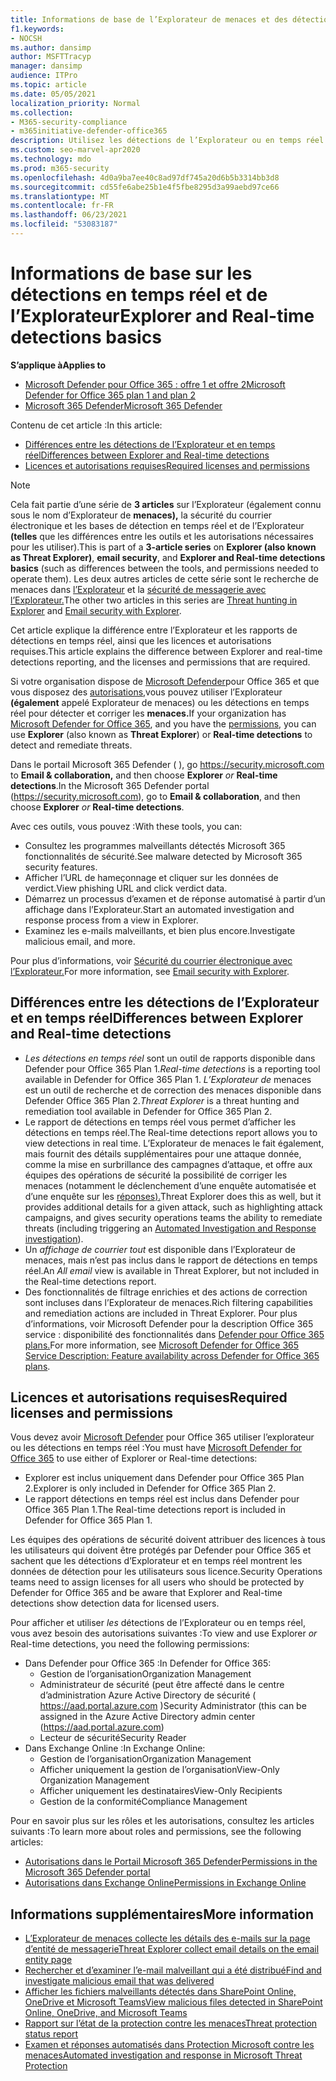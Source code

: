 ```yaml
---
title: Informations de base de l’Explorateur de menaces et des détections en temps réel dans Microsoft Defender Office 365
f1.keywords:
- NOCSH
ms.author: dansimp
author: MSFTTracyp
manager: dansimp
audience: ITPro
ms.topic: article
ms.date: 05/05/2021
localization_priority: Normal
ms.collection:
- M365-security-compliance
- m365initiative-defender-office365
description: Utilisez les détections de l’Explorateur ou en temps réel pour examiner les menaces et y répondre efficacement.
ms.custom: seo-marvel-apr2020
ms.technology: mdo
ms.prod: m365-security
ms.openlocfilehash: 4d0a9ba7ee40c8ad97df745a20d6b5b3314bb3d8
ms.sourcegitcommit: cd55fe6abe25b1e4f5fbe8295d3a99aebd97ce66
ms.translationtype: MT
ms.contentlocale: fr-FR
ms.lasthandoff: 06/23/2021
ms.locfileid: "53083187"
---
```

# <a name="explorer-and-real-time-detections-basics"></a><span data-ttu-id="e0a55-103">Informations de base sur les détections en temps réel et de l’Explorateur</span><span class="sxs-lookup"><span data-stu-id="e0a55-103">Explorer and Real-time detections basics</span></span>

<span data-ttu-id="e0a55-104">**S’applique à**</span><span class="sxs-lookup"><span data-stu-id="e0a55-104">**Applies to**</span></span>
- [<span data-ttu-id="e0a55-105">Microsoft Defender pour Office 365 : offre 1 et offre 2</span><span class="sxs-lookup"><span data-stu-id="e0a55-105">Microsoft Defender for Office 365 plan 1 and plan 2</span></span>](defender-for-office-365.md)
- [<span data-ttu-id="e0a55-106">Microsoft 365 Defender</span><span class="sxs-lookup"><span data-stu-id="e0a55-106">Microsoft 365 Defender</span></span>](../defender/microsoft-365-defender.md)

<span data-ttu-id="e0a55-107">Contenu de cet article :</span><span class="sxs-lookup"><span data-stu-id="e0a55-107">In this article:</span></span>

- [<span data-ttu-id="e0a55-108">Différences entre les détections de l’Explorateur et en temps réel</span><span class="sxs-lookup"><span data-stu-id="e0a55-108">Differences between Explorer and Real-time detections</span></span>](#differences-between-explorer-and-real-time-detections)
- [<span data-ttu-id="e0a55-109">Licences et autorisations requises</span><span class="sxs-lookup"><span data-stu-id="e0a55-109">Required licenses and permissions</span></span>](#required-licenses-and-permissions)

> [!NOTE]
> <span data-ttu-id="e0a55-110">Cela fait partie d’une série de **3 articles** sur l’Explorateur (également connu sous le nom d’Explorateur de **menaces),** la sécurité du courrier électronique et les bases de détection en temps réel et de l’Explorateur **(telles** que les différences entre les outils et les autorisations nécessaires pour les utiliser).</span><span class="sxs-lookup"><span data-stu-id="e0a55-110">This is part of a **3-article series** on **Explorer (also known as Threat Explorer)**, **email security**, and **Explorer and Real-time detections basics** (such as differences between the tools, and permissions needed to operate them).</span></span> <span data-ttu-id="e0a55-111">Les deux autres articles de cette série sont le recherche de menaces dans [l’Explorateur](threat-hunting-in-threat-explorer.md) et la [sécurité de messagerie avec l’Explorateur.](email-security-in-microsoft-defender.md)</span><span class="sxs-lookup"><span data-stu-id="e0a55-111">The other two articles in this series are [Threat hunting in Explorer](threat-hunting-in-threat-explorer.md) and [Email security with Explorer](email-security-in-microsoft-defender.md).</span></span>

<span data-ttu-id="e0a55-112">Cet article explique la différence entre l’Explorateur et les rapports de détections en temps réel, ainsi que les licences et autorisations requises.</span><span class="sxs-lookup"><span data-stu-id="e0a55-112">This article explains the difference between Explorer and real-time detections reporting, and the licenses and permissions that are required.</span></span>

<span data-ttu-id="e0a55-113">Si votre organisation dispose de [Microsoft Defender](defender-for-office-365.md)pour Office 365 et que vous disposez des [autorisations,](#required-licenses-and-permissions)vous pouvez utiliser l’Explorateur **(également** appelé Explorateur de menaces) ou les détections en temps réel pour détecter et corriger les **menaces.**</span><span class="sxs-lookup"><span data-stu-id="e0a55-113">If your organization has [Microsoft Defender for Office 365](defender-for-office-365.md), and you have the [permissions](#required-licenses-and-permissions), you can use **Explorer** (also known as **Threat Explorer**) or **Real-time detections** to detect and remediate threats.</span></span>

<span data-ttu-id="e0a55-114">Dans le portail Microsoft 365 Defender ( ), go <https://security.microsoft.com> to **Email & collaboration,** and then choose **Explorer** _or_ **Real-time detections**.</span><span class="sxs-lookup"><span data-stu-id="e0a55-114">In the Microsoft 365 Defender portal (<https://security.microsoft.com>), go to **Email & collaboration**, and then choose **Explorer** _or_ **Real-time detections**.</span></span>

<span data-ttu-id="e0a55-115">Avec ces outils, vous pouvez :</span><span class="sxs-lookup"><span data-stu-id="e0a55-115">With these tools, you can:</span></span>

- <span data-ttu-id="e0a55-116">Consultez les programmes malveillants détectés Microsoft 365 fonctionnalités de sécurité.</span><span class="sxs-lookup"><span data-stu-id="e0a55-116">See malware detected by Microsoft 365 security features.</span></span>
- <span data-ttu-id="e0a55-117">Afficher l’URL de hameçonnage et cliquer sur les données de verdict.</span><span class="sxs-lookup"><span data-stu-id="e0a55-117">View phishing URL and click verdict data.</span></span>
- <span data-ttu-id="e0a55-118">Démarrez un processus d’examen et de réponse automatisé à partir d’un affichage dans l’Explorateur.</span><span class="sxs-lookup"><span data-stu-id="e0a55-118">Start an automated investigation and response process from a view in Explorer.</span></span>
- <span data-ttu-id="e0a55-119">Examinez les e-mails malveillants, et bien plus encore.</span><span class="sxs-lookup"><span data-stu-id="e0a55-119">Investigate malicious email, and more.</span></span>

<span data-ttu-id="e0a55-120">Pour plus d’informations, voir [Sécurité du courrier électronique avec l’Explorateur.](email-security-in-microsoft-defender.md)</span><span class="sxs-lookup"><span data-stu-id="e0a55-120">For more information, see [Email security with Explorer](email-security-in-microsoft-defender.md).</span></span>

## <a name="differences-between-explorer-and-real-time-detections"></a><span data-ttu-id="e0a55-121">Différences entre les détections de l’Explorateur et en temps réel</span><span class="sxs-lookup"><span data-stu-id="e0a55-121">Differences between Explorer and Real-time detections</span></span>

- <span data-ttu-id="e0a55-122">*Les détections en temps réel* sont un outil de rapports disponible dans Defender pour Office 365 Plan 1.</span><span class="sxs-lookup"><span data-stu-id="e0a55-122">*Real-time detections* is a reporting tool available in Defender for Office 365 Plan 1.</span></span> <span data-ttu-id="e0a55-123">*L’Explorateur de* menaces est un outil de recherche et de correction des menaces disponible dans Defender Office 365 Plan 2.</span><span class="sxs-lookup"><span data-stu-id="e0a55-123">*Threat Explorer* is a threat hunting and remediation tool available in Defender for Office 365 Plan 2.</span></span>
- <span data-ttu-id="e0a55-124">Le rapport de détections en temps réel vous permet d’afficher les détections en temps réel.</span><span class="sxs-lookup"><span data-stu-id="e0a55-124">The Real-time detections report allows you to view detections in real time.</span></span> <span data-ttu-id="e0a55-125">L’Explorateur de menaces le fait également, mais fournit des détails supplémentaires pour une attaque donnée, comme la mise en surbrillance des campagnes d’attaque, et offre aux équipes des opérations de sécurité la possibilité de corriger les menaces (notamment le déclenchement d’une enquête automatisée et d’une enquête sur les [réponses).](automated-investigation-response-office.md)</span><span class="sxs-lookup"><span data-stu-id="e0a55-125">Threat Explorer does this as well, but it provides additional details for a given attack, such as highlighting attack campaigns, and gives security operations teams the ability to remediate threats (including triggering an [Automated Investigation and Response investigation](automated-investigation-response-office.md)).</span></span>
- <span data-ttu-id="e0a55-126">Un *affichage de courrier tout* est disponible dans l’Explorateur de menaces, mais n’est pas inclus dans le rapport de détections en temps réel.</span><span class="sxs-lookup"><span data-stu-id="e0a55-126">An *All email* view is available in Threat Explorer, but not included in the Real-time detections report.</span></span>
- <span data-ttu-id="e0a55-127">Des fonctionnalités de filtrage enrichies et des actions de correction sont incluses dans l’Explorateur de menaces.</span><span class="sxs-lookup"><span data-stu-id="e0a55-127">Rich filtering capabilities and remediation actions are included in Threat Explorer.</span></span> <span data-ttu-id="e0a55-128">Pour plus d’informations, voir Microsoft Defender pour la description Office 365 service : disponibilité des fonctionnalités dans [Defender pour Office 365 plans.](/office365/servicedescriptions/office-365-advanced-threat-protection-service-description#feature-availability-across-advanced-threat-protection-atp-plans)</span><span class="sxs-lookup"><span data-stu-id="e0a55-128">For more information, see [Microsoft Defender for Office 365 Service Description: Feature availability across Defender for Office 365 plans](/office365/servicedescriptions/office-365-advanced-threat-protection-service-description#feature-availability-across-advanced-threat-protection-atp-plans).</span></span>

## <a name="required-licenses-and-permissions"></a><span data-ttu-id="e0a55-129">Licences et autorisations requises</span><span class="sxs-lookup"><span data-stu-id="e0a55-129">Required licenses and permissions</span></span>

<span data-ttu-id="e0a55-130">Vous devez avoir [Microsoft Defender](defender-for-office-365.md) pour Office 365 utiliser l’explorateur ou les détections en temps réel :</span><span class="sxs-lookup"><span data-stu-id="e0a55-130">You must have [Microsoft Defender for Office 365](defender-for-office-365.md) to use either of Explorer or Real-time detections:</span></span>

- <span data-ttu-id="e0a55-131">Explorer est inclus uniquement dans Defender pour Office 365 Plan 2.</span><span class="sxs-lookup"><span data-stu-id="e0a55-131">Explorer is only included in Defender for Office 365 Plan 2.</span></span>
- <span data-ttu-id="e0a55-132">Le rapport détections en temps réel est inclus dans Defender pour Office 365 Plan 1.</span><span class="sxs-lookup"><span data-stu-id="e0a55-132">The Real-time detections report is included in Defender for Office 365 Plan 1.</span></span>

<span data-ttu-id="e0a55-133">Les équipes des opérations de sécurité doivent attribuer des licences à tous les utilisateurs qui doivent être protégés par Defender pour Office 365 et sachent que les détections d’Explorateur et en temps réel montrent les données de détection pour les utilisateurs sous licence.</span><span class="sxs-lookup"><span data-stu-id="e0a55-133">Security Operations teams need to assign licenses for all users who should be protected by Defender for Office 365 and be aware that Explorer and Real-time detections show detection data for licensed users.</span></span>

<span data-ttu-id="e0a55-134">Pour afficher et utiliser *les* détections de l’Explorateur ou en temps réel, vous avez besoin des autorisations suivantes :</span><span class="sxs-lookup"><span data-stu-id="e0a55-134">To view and use Explorer *or* Real-time detections, you need the following permissions:</span></span>

- <span data-ttu-id="e0a55-135">Dans Defender pour Office 365 :</span><span class="sxs-lookup"><span data-stu-id="e0a55-135">In Defender for Office 365:</span></span>
  - <span data-ttu-id="e0a55-136">Gestion de l’organisation</span><span class="sxs-lookup"><span data-stu-id="e0a55-136">Organization Management</span></span>
  - <span data-ttu-id="e0a55-137">Administrateur de sécurité (peut être affecté dans le centre d’administration Azure Active Directory de sécurité ( <https://aad.portal.azure.com> )</span><span class="sxs-lookup"><span data-stu-id="e0a55-137">Security Administrator (this can be assigned in the Azure Active Directory admin center (<https://aad.portal.azure.com>)</span></span>
  - <span data-ttu-id="e0a55-138">Lecteur de sécurité</span><span class="sxs-lookup"><span data-stu-id="e0a55-138">Security Reader</span></span>
- <span data-ttu-id="e0a55-139">Dans Exchange Online :</span><span class="sxs-lookup"><span data-stu-id="e0a55-139">In Exchange Online:</span></span>
  - <span data-ttu-id="e0a55-140">Gestion de l’organisation</span><span class="sxs-lookup"><span data-stu-id="e0a55-140">Organization Management</span></span>
  - <span data-ttu-id="e0a55-141">Afficher uniquement la gestion de l’organisation</span><span class="sxs-lookup"><span data-stu-id="e0a55-141">View-Only Organization Management</span></span>
  - <span data-ttu-id="e0a55-142">Afficher uniquement les destinataires</span><span class="sxs-lookup"><span data-stu-id="e0a55-142">View-Only Recipients</span></span>
  - <span data-ttu-id="e0a55-143">Gestion de la conformité</span><span class="sxs-lookup"><span data-stu-id="e0a55-143">Compliance Management</span></span>

<span data-ttu-id="e0a55-144">Pour en savoir plus sur les rôles et les autorisations, consultez les articles suivants :</span><span class="sxs-lookup"><span data-stu-id="e0a55-144">To learn more about roles and permissions, see the following articles:</span></span>

- [<span data-ttu-id="e0a55-145">Autorisations dans le Portail Microsoft 365 Defender</span><span class="sxs-lookup"><span data-stu-id="e0a55-145">Permissions in the Microsoft 365 Defender portal</span></span>](permissions-microsoft-365-security-center.md)
- [<span data-ttu-id="e0a55-146">Autorisations dans Exchange Online</span><span class="sxs-lookup"><span data-stu-id="e0a55-146">Permissions in Exchange Online</span></span>](/e/exchange/permissions-exo/permissions-exo)

## <a name="more-information"></a><span data-ttu-id="e0a55-147">Informations supplémentaires</span><span class="sxs-lookup"><span data-stu-id="e0a55-147">More information</span></span>

- [<span data-ttu-id="e0a55-148">L’Explorateur de menaces collecte les détails des e-mails sur la page d’entité de messagerie</span><span class="sxs-lookup"><span data-stu-id="e0a55-148">Threat Explorer collect email details on the email entity page</span></span>](mdo-email-entity-page.md)
- [<span data-ttu-id="e0a55-149">Rechercher et d’examiner l’e-mail malveillant qui a été distribué</span><span class="sxs-lookup"><span data-stu-id="e0a55-149">Find and investigate malicious email that was delivered</span></span>](investigate-malicious-email-that-was-delivered.md)
- [<span data-ttu-id="e0a55-150">Afficher les fichiers malveillants détectés dans SharePoint Online, OneDrive et Microsoft Teams</span><span class="sxs-lookup"><span data-stu-id="e0a55-150">View malicious files detected in SharePoint Online, OneDrive, and Microsoft Teams</span></span>](mdo-for-spo-odb-and-teams.md)
- [<span data-ttu-id="e0a55-151">Rapport sur l’état de la protection contre les menaces</span><span class="sxs-lookup"><span data-stu-id="e0a55-151">Threat protection status report</span></span>](view-email-security-reports.md#threat-protection-status-report)
- [<span data-ttu-id="e0a55-152">Examen et réponses automatisés dans Protection Microsoft contre les menaces</span><span class="sxs-lookup"><span data-stu-id="e0a55-152">Automated investigation and response in Microsoft Threat Protection</span></span>](automated-investigation-response-office.md)
